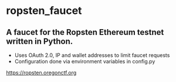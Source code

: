 # ropsten_faucet
## A faucet for the Ropsten Ethereum testnet written in Python.

- Uses OAuth 2.0, IP and wallet addresses to limit faucet requests
- Configuration done via environment variables in config.py

https://ropsten.oregonctf.org
